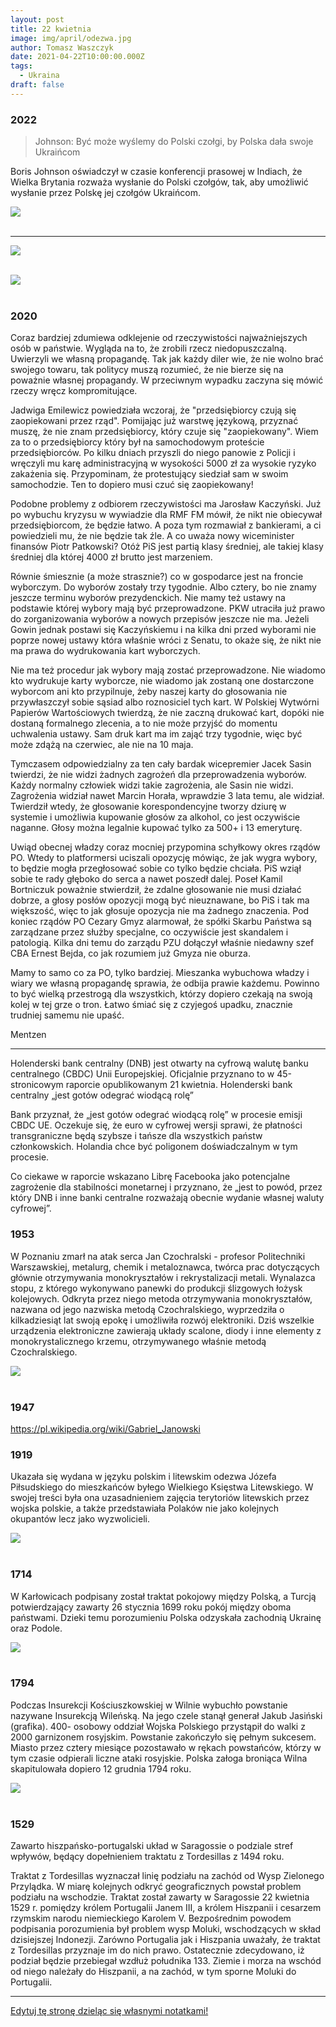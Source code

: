 ```yaml
---
layout: post
title: 22 kwietnia
image: img/april/odezwa.jpg
author: Tomasz Waszczyk
date: 2021-04-22T10:00:00.000Z
tags:
  - Ukraina
draft: false
---
```


### 2022

> Johnson: Być może wyślemy do Polski czołgi, by Polska dała swoje Ukraińcom

Boris Johnson oświadczył w czasie konferencji prasowej w Indiach, że Wielka Brytania rozważa wysłanie do Polski czołgów, tak, aby umożliwić wysłanie przez Polskę jej czołgów Ukraińcom.

<img src="./img/april/johnson.webp"><br><br>

---

<img src="./img/april/10yeartreasury.jpeg"><br><br>

<img src="./img/april/chinskaautarkia.jpeg"><br><br>

### 2020

Coraz bardziej zdumiewa odklejenie od rzeczywistości najważniejszych osób w państwie. Wygląda na to, że zrobili rzecz niedopuszczalną. Uwierzyli we własną propagandę. Tak jak każdy diler wie, że nie wolno brać swojego towaru, tak politycy muszą rozumieć, że nie bierze się na poważnie własnej propagandy. W przeciwnym wypadku zaczyna się mówić rzeczy wręcz kompromitujące.

Jadwiga Emilewicz powiedziała wczoraj, że "przedsiębiorcy czują się zaopiekowani przez rząd". Pomijając już warstwę językową, przyznać muszę, że nie znam przedsiębiorcy, który czuje się "zaopiekowany". Wiem za to o przedsiębiorcy który był na samochodowym proteście przedsiębiorców. Po kilku dniach przyszli do niego panowie z Policji i wręczyli mu karę administracyjną w wysokości 5000 zł za wysokie ryzyko zakażenia się. Przypominam, że protestujący siedział sam w swoim samochodzie. Ten to dopiero musi czuć się zaopiekowany!

Podobne problemy z odbiorem rzeczywistości ma Jarosław Kaczyński. Już po wybuchu kryzysu w wywiadzie dla RMF FM mówił, że nikt nie obiecywał przedsiębiorcom, że będzie łatwo. A poza tym rozmawiał z bankierami, a ci powiedzieli mu, że nie będzie tak źle. A co uważa nowy wiceminister finansów Piotr Patkowski? Otóż PiS jest partią klasy średniej, ale takiej klasy średniej dla której 4000 zł brutto jest marzeniem.

Równie śmiesznie (a może strasznie?) co w gospodarce jest na froncie wyborczym. Do wyborów zostały trzy tygodnie. Albo cztery, bo nie znamy jeszcze terminu wyborów prezydenckich. Nie mamy też ustawy na podstawie której wybory mają być przeprowadzone. PKW utraciła już prawo do zorganizowania wyborów a nowych przepisów jeszcze nie ma. Jeżeli Gowin jednak postawi się Kaczyńskiemu i na kilka dni przed wyborami nie poprze nowej ustawy która właśnie wróci z Senatu, to okaże się, że nikt nie ma prawa do wydrukowania kart wyborczych.

Nie ma też procedur jak wybory mają zostać przeprowadzone. Nie wiadomo kto wydrukuje karty wyborcze, nie wiadomo jak zostaną one dostarczone wyborcom ani kto przypilnuje, żeby naszej karty do głosowania nie przywłaszczył sobie sąsiad albo roznosiciel tych kart. W Polskiej Wytwórni Papierów Wartościowych twierdzą, że nie zaczną drukować kart, dopóki nie dostaną formalnego zlecenia, a to nie może przyjść do momentu uchwalenia ustawy. Sam druk kart ma im zająć trzy tygodnie, więc być może zdążą na czerwiec, ale nie na 10 maja.

Tymczasem odpowiedzialny za ten cały bardak wicepremier Jacek Sasin twierdzi, że nie widzi żadnych zagrożeń dla przeprowadzenia wyborów. Każdy normalny człowiek widzi takie zagrożenia, ale Sasin nie widzi. Zagrożenia widział nawet Marcin Horała, wprawdzie 3 lata temu, ale widział. Twierdził wtedy, że głosowanie korespondencyjne tworzy dziurę w systemie i umożliwia kupowanie głosów za alkohol, co jest oczywiście naganne. Głosy można legalnie kupować tylko za 500+ i 13 emeryturę.

Uwiąd obecnej władzy coraz mocniej przypomina schyłkowy okres rządów PO. Wtedy to platformersi uciszali opozycję mówiąc, że jak wygra wybory, to będzie mogła przegłosować sobie co tylko będzie chciała. PiS wziął sobie te rady głęboko do serca a nawet poszedł dalej. Poseł Kamil Bortniczuk poważnie stwierdził, że zdalne głosowanie nie musi działać dobrze, a głosy posłów opozycji mogą być nieuznawane, bo PiS i tak ma większość, więc to jak głosuje opozycja nie ma żadnego znaczenia. Pod koniec rządów PO Cezary Gmyz alarmował, że spółki Skarbu Państwa są zarządzane przez służby specjalne, co oczywiście jest skandalem i patologią. Kilka dni temu do zarządu PZU dołączył właśnie niedawny szef CBA Ernest Bejda, co jak rozumiem już Gmyza nie oburza.

Mamy to samo co za PO, tylko bardziej. Mieszanka wybuchowa władzy i wiary we własną propagandę sprawia, że odbija prawie każdemu. Powinno to być wielką przestrogą dla wszystkich, którzy dopiero czekają na swoją kolej w tej grze o tron. Łatwo śmiać się z czyjegoś upadku, znacznie trudniej samemu nie upaść.

Mentzen

---

Holenderski bank centralny (DNB) jest otwarty na cyfrową walutę banku centralnego (CBDC) Unii Europejskiej. Oficjalnie przyznano to w 45-stronicowym raporcie opublikowanym 21 kwietnia.
Holenderski bank centralny „jest gotów odegrać wiodącą rolę”

Bank przyznał, że „jest gotów odegrać wiodącą rolę” w procesie emisji CBDC UE. Oczekuje się, że euro w cyfrowej wersji sprawi, że płatności transgraniczne będą szybsze i tańsze dla wszystkich państw członkowskich. Holandia chce być poligonem doświadczalnym w tym procesie.

Co ciekawe w raporcie wskazano Librę Facebooka jako potencjalne zagrożenie dla stabilności monetarnej i przyznano, że „jest to powód, przez który DNB i inne banki centralne rozważają obecnie wydanie własnej waluty cyfrowej”.

### 1953

W Poznaniu zmarł na atak serca Jan Czochralski - profesor Politechniki Warszawskiej, metalurg, chemik i metaloznawca, twórca prac dotyczących głównie otrzymywania monokryształów i rekrystalizacji metali. Wynalazca stopu, z którego wykonywano panewki do produkcji ślizgowych łożysk kolejowych. Odkryta przez niego metoda otrzymywania monokryształów, nazwana od jego nazwiska metodą Czochralskiego, wyprzedziła o kilkadziesiąt lat swoją epokę i umożliwiła rozwój elektroniki. Dziś wszelkie urządzenia elektroniczne zawierają układy scalone, diody i inne elementy z monokrystalicznego krzemu, otrzymywanego właśnie metodą Czochralskiego.

<img src="./img/april/czochralski.jpg"><br><br>

### 1947

https://pl.wikipedia.org/wiki/Gabriel_Janowski

### 1919

Ukazała się wydana w języku polskim i litewskim odezwa Józefa Piłsudskiego do mieszkańców byłego Wielkiego Księstwa Litewskiego.
W swojej treści była ona uzasadnieniem zajęcia terytoriów litewskich przez wojska polskie, a także przedstawiała Polaków nie jako kolejnych okupantów lecz jako wyzwolicieli.

<img src="./img/april/odezwa.jpg"><br><br>

### 1714

W Karłowicach podpisany został traktat pokojowy między Polską, a Turcją potwierdzający zawarty 26 stycznia 1699 roku pokój między oboma państwami. Dzieki temu porozumieniu Polska odzyskała zachodnią Ukrainę oraz Podole.

<img src="./img/april/padole.jpg"><br><br>

### 1794

Podczas Insurekcji Kościuszkowskiej w Wilnie wybuchło powstanie nazywane Insurekcją Wileńską. Na jego czele stanął generał Jakub Jasiński (grafika).
400- osobowy oddział Wojska Polskiego przystąpił do walki z 2000 garnizonem rosyjskim.
Powstanie zakończyło się pełnym sukcesem. Miasto przez cztery miesiące pozostawało w rękach powstańców, którzy w tym czasie odpierali liczne ataki rosyjskie.
Polska załoga broniąca Wilna skapitulowała dopiero 12 grudnia 1794 roku.

<img src="./img/april/insurekcja2.jpg"><br><br>

### 1529

Zawarto hiszpańsko-portugalski układ w Saragossie o podziale stref wpływów, będący dopełnieniem traktatu z Tordesillas z 1494 roku.

Traktat z Tordesillas wyznaczał linię podziału na zachód od Wysp Zielonego Przylądka. W miarę kolejnych odkryć geograficznych powstał problem podziału na wschodzie. Traktat został zawarty w Saragossie 22 kwietnia 1529 r. pomiędzy królem Portugalii Janem III, a królem Hiszpanii i cesarzem rzymskim narodu niemieckiego Karolem V. Bezpośrednim powodem podpisania porozumienia był problem wysp Moluki, wschodzących w skład dzisiejszej Indonezji. Zarówno Portugalia jak i Hiszpania uważały, że traktat z Tordesillas przyznaje im do nich prawo. Ostatecznie zdecydowano, iż podział będzie przebiegał wzdłuż południka 133. Ziemie i morza na wschód od niego należały do Hiszpanii, a na zachód, w tym sporne Moluki do Portugalii.

---

<a href="https://github.com/TomaszWaszczyk/historia.waszczyk.com/edit/master/src/content/april-22.md" target="_blank">Edytuj tę stronę dzieląc się własnymi notatkami!</a>
